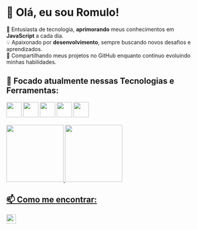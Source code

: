 # 👋 Olá, eu sou Romulo!

🚀 Entusiasta de tecnologia, **aprimorando** meus conhecimentos em **JavaScript** a cada dia.<br>
💡 Apaixonado por **desenvolvimento**, sempre buscando novos desafios e aprendizados.<br>
📌 Compartilhando meus projetos no GitHub enquanto continuo evoluindo minhas habilidades.<br>

## 🔧 Focado atualmente nessas Tecnologias e Ferramentas:
<div display "inline">
  <img widht="40" height ="40" src="https://cdn.jsdelivr.net/gh/devicons/devicon@latest/icons/javascript/javascript-original.svg" />
  <img width="40" height="40" src="https://cdn.jsdelivr.net/gh/devicons/devicon@latest/icons/css3/css3-original.svg" />
  <img widht="40" height="40" src="https://cdn.jsdelivr.net/gh/devicons/devicon@latest/icons/html5/html5-original.svg" />
  <img widht="40" height="40" src="https://cdn.jsdelivr.net/gh/devicons/devicon@latest/icons/python/python-original.svg" />
  <img widht="40" height="40" src="https://cdn.jsdelivr.net/gh/devicons/devicon@latest/icons/git/git-plain.svg" />  
  
  </div> 
<br>
  <div>
    <a href="https://github.com/romulolucindo">
    <img loading="lazy" height="150em" src="https://github-readme-stats.vercel.app/api/top-langs/?username=romulolucindo&layout=compact&langs_count=7&theme=midnight-purple"/>
    <img loading="lazy" height="150em" src="https://github-readme-stats.vercel.app/api?username=romulolucindo&show_icons=true&theme=midnight-purple&include_all_commits=true&count_private=true"/>
  </div>


## 📫 Como me encontrar:
<div>
  <a href="https://www.linkedin.com/in/romulo-lucindo-23155610b" target="_blank"><img loading="lazy" height="25" src="https://img.shields.io/badge/-LinkedIn-%230077B5?style=for-the-   badge&logo=linkedin&logoColor=white" target="_blank"></a>   
</div>
